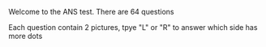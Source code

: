 Welcome to the ANS test. There are 64 questions 

Each question contain 2 pictures, tpye "L" or "R" to answer which side has more dots
